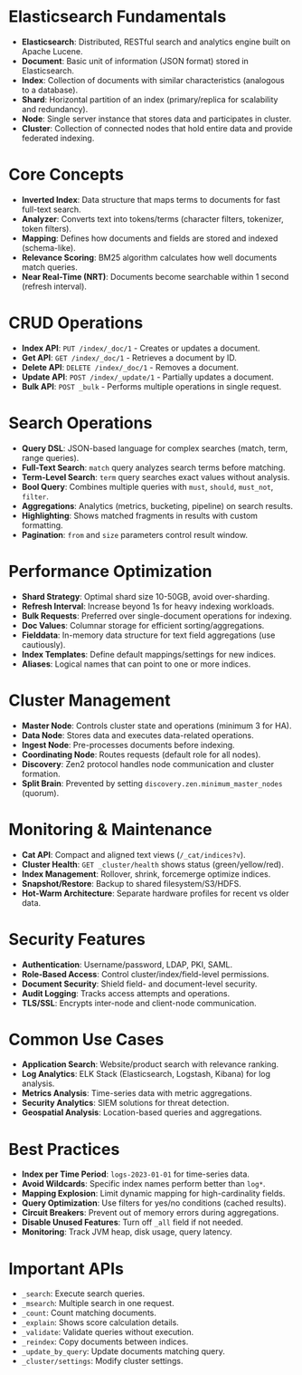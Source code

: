 # Elasticsearch Fundamentals
- **Elasticsearch**: Distributed, RESTful search and analytics engine built on Apache Lucene.
- **Document**: Basic unit of information (JSON format) stored in Elasticsearch.
- **Index**: Collection of documents with similar characteristics (analogous to a database).
- **Shard**: Horizontal partition of an index (primary/replica for scalability and redundancy).
- **Node**: Single server instance that stores data and participates in cluster.
- **Cluster**: Collection of connected nodes that hold entire data and provide federated indexing.

# Core Concepts
- **Inverted Index**: Data structure that maps terms to documents for fast full-text search.
- **Analyzer**: Converts text into tokens/terms (character filters, tokenizer, token filters).
- **Mapping**: Defines how documents and fields are stored and indexed (schema-like).
- **Relevance Scoring**: BM25 algorithm calculates how well documents match queries.
- **Near Real-Time (NRT)**: Documents become searchable within 1 second (refresh interval).

# CRUD Operations
- **Index API**: `PUT /index/_doc/1` - Creates or updates a document.
- **Get API**: `GET /index/_doc/1` - Retrieves a document by ID.
- **Delete API**: `DELETE /index/_doc/1` - Removes a document.
- **Update API**: `POST /index/_update/1` - Partially updates a document.
- **Bulk API**: `POST _bulk` - Performs multiple operations in single request.

# Search Operations
- **Query DSL**: JSON-based language for complex searches (match, term, range queries).
- **Full-Text Search**: `match` query analyzes search terms before matching.
- **Term-Level Search**: `term` query searches exact values without analysis.
- **Bool Query**: Combines multiple queries with `must`, `should`, `must_not`, `filter`.
- **Aggregations**: Analytics (metrics, bucketing, pipeline) on search results.
- **Highlighting**: Shows matched fragments in results with custom formatting.
- **Pagination**: `from` and `size` parameters control result window.

# Performance Optimization
- **Shard Strategy**: Optimal shard size 10-50GB, avoid over-sharding.
- **Refresh Interval**: Increase beyond 1s for heavy indexing workloads.
- **Bulk Requests**: Preferred over single-document operations for indexing.
- **Doc Values**: Columnar storage for efficient sorting/aggregations.
- **Fielddata**: In-memory data structure for text field aggregations (use cautiously).
- **Index Templates**: Define default mappings/settings for new indices.
- **Aliases**: Logical names that can point to one or more indices.

# Cluster Management
- **Master Node**: Controls cluster state and operations (minimum 3 for HA).
- **Data Node**: Stores data and executes data-related operations.
- **Ingest Node**: Pre-processes documents before indexing.
- **Coordinating Node**: Routes requests (default role for all nodes).
- **Discovery**: Zen2 protocol handles node communication and cluster formation.
- **Split Brain**: Prevented by setting `discovery.zen.minimum_master_nodes` (quorum).

# Monitoring & Maintenance
- **Cat API**: Compact and aligned text views (`/_cat/indices?v`).
- **Cluster Health**: `GET _cluster/health` shows status (green/yellow/red).
- **Index Management**: Rollover, shrink, forcemerge optimize indices.
- **Snapshot/Restore**: Backup to shared filesystem/S3/HDFS.
- **Hot-Warm Architecture**: Separate hardware profiles for recent vs older data.

# Security Features
- **Authentication**: Username/password, LDAP, PKI, SAML.
- **Role-Based Access**: Control cluster/index/field-level permissions.
- **Document Security**: Shield field- and document-level security.
- **Audit Logging**: Tracks access attempts and operations.
- **TLS/SSL**: Encrypts inter-node and client-node communication.

# Common Use Cases
- **Application Search**: Website/product search with relevance ranking.
- **Log Analytics**: ELK Stack (Elasticsearch, Logstash, Kibana) for log analysis.
- **Metrics Analysis**: Time-series data with metric aggregations.
- **Security Analytics**: SIEM solutions for threat detection.
- **Geospatial Analysis**: Location-based queries and aggregations.

# Best Practices
- **Index per Time Period**: `logs-2023-01-01` for time-series data.
- **Avoid Wildcards**: Specific index names perform better than `log*`.
- **Mapping Explosion**: Limit dynamic mapping for high-cardinality fields.
- **Query Optimization**: Use filters for yes/no conditions (cached results).
- **Circuit Breakers**: Prevent out of memory errors during aggregations.
- **Disable Unused Features**: Turn off `_all` field if not needed.
- **Monitoring**: Track JVM heap, disk usage, query latency.

# Important APIs
- `_search`: Execute search queries.
- `_msearch`: Multiple search in one request.
- `_count`: Count matching documents.
- `_explain`: Shows score calculation details.
- `_validate`: Validate queries without execution.
- `_reindex`: Copy documents between indices.
- `_update_by_query`: Update documents matching query.
- `_cluster/settings`: Modify cluster settings.
